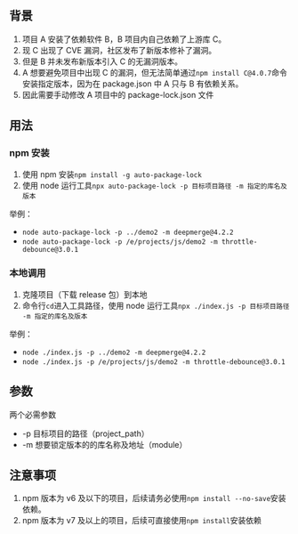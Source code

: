 ## 背景

1. 项目 A 安装了依赖软件 B，B 项目内自己依赖了上游库 C。
2. 现 C 出现了 CVE 漏洞，社区发布了新版本修补了漏洞。
3. 但是 B 并未发布新版本引入 C 的无漏洞版本。
4. A 想要避免项目中出现 C 的漏洞，但无法简单通过`npm install C@4.0.7`命令安装指定版本，因为在 package.json 中 A 只与 B 有依赖关系。
5. 因此需要手动修改 A 项目中的 package-lock.json 文件

## 用法

### npm 安装

1. 使用 npm 安装`npm install -g auto-package-lock`
2. 使用 node 运行工具`npx auto-package-lock -p 目标项目路径 -m 指定的库名及版本`

举例：

- `node auto-package-lock -p ../demo2 -m deepmerge@4.2.2`
- `node auto-package-lock -p /e/projects/js/demo2 -m throttle-debounce@3.0.1`

### 本地调用

1. 克隆项目（下载 release 包）到本地
2. 命令行`cd`进入工具路径，使用 node 运行工具`npx ./index.js -p 目标项目路径 -m 指定的库名及版本`

举例：

- `node ./index.js -p ../demo2 -m deepmerge@4.2.2`
- `node ./index.js -p /e/projects/js/demo2 -m throttle-debounce@3.0.1`

## 参数

两个必需参数

- -p 目标项目的路径（project_path）
- -m 想要锁定版本的的库名称及地址（module）

## 注意事项

1. npm 版本为 v6 及以下的项目，后续请务必使用`npm install --no-save`安装依赖。
2. npm 版本为 v7 及以上的项目，后续可直接使用`npm install`安装依赖
